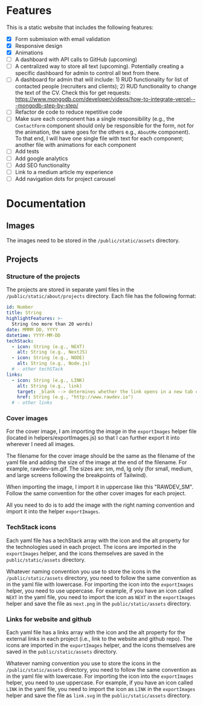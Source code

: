 # Features

This is a static website that includes the following features:

- [x] Form submission with email validation
- [x] Responsive design
- [x] Animations
- [ ] A dashboard with API calls to GitHub (upcoming)
- [ ] A centralized way to store all text (upcoming). Potentially creating a
      specific dashboard for admin to control all text from there.
- [ ] A dashboard for admin that will include: 1) RUD functionality for list of
      contacted people (recruiters and clients); 2) RUD functionality to change the
      text of the CV.
      Check this for get requests: https://www.mongodb.com/developer/videos/how-to-integrate-vercel---mongodb-step-by-step/
- [ ] Refactor de code to reduce repetitive code
- [ ] Make sure each component has a single responsibility (e.g., the
      `ContactForm` component should only be responsible for the form, not for
      the animation, the same goes for the others e.g., `AboutMe` component). To
      that end, I will have one single file with text for each component;
      another file with animations for each component
- [ ] Add tests
- [ ] Add google analytics
- [ ] Add SEO functionality
- [ ] Link to a medium article my experience
- [ ] Add navigation dots for project carousel

# Documentation

## Images

The images need to be stored in the `/public/static/assets` directory.

## Projects

### Structure of the projects

The projects are stored in separate yaml files in the
`/public/static/about/projects` directory. Each file has the following format:

```yaml
id: Number
title: String
highlightFeatures: >-
  String (no more than 20 words)
date: MMMM DD, YYYY
datetime: YYYY-MM-DD
techStack:
  - icon: String (e.g., NEXT)
    alt: String (e.g., NextJS)
  - icon: String (e.g., NODE)
    alt: String (e.g., Node.js)
  # - other techSTack
links:
  - icon: String (e.g., LINK)
    alt: String (e.g., link)
    target: _blank --> determines whether the link opens in a new tab or not (if this not an internal link, it should open in a new tab)
    href: String (e.g., "http://www.rawdev.io")
  # - other links
```

### Cover images

For the cover image, I am importing the image in the `exportImages` helper file
(located in helpers/exportImages.js) so that I can further export it into
wherever I need all images.

The filename for the cover image should be the same as the filename of the yaml
file and adding the size of the image at the end of the filename. For example,
rawdev-sm.gif. The sizes are: sm, md, lg only (for small, medium, and large
screens following the breakpoints of Tailwind).

When importing the image, I import it in uppercase like this "RAWDEV_SM". Follow
the same convention for the other cover images for each project.

All you need to do is to add the image with the right naming convention and
import it into the helper `exportImages`.

### TechStack icons

Each yaml file has a techStack array with the icon and the alt property for
the technologies used in each project. The icons are imported in the
`exportImages` helper, and the icons themselves are saved in the
`public/static/assets` directory.

Whatever naming convention you use to store the icons
in the `/public/static/assets` directory, you need to follow the same convention
as in the yaml file with lowercase. For importing the icon into the
`exportImages` helper, you need to use uppercase. For example, if you have an
icon called `NEXT` in the yaml file, you need to import the icon as `NEXT` in
the `exportImages` helper and save the file as `next.png` in the
`public/static/assets` directory.

### Links for website and github

Each yaml file has a links array with the icon and the alt property for
the external links in each project (i.e., link to the website and github repo). The icons are imported in the
`exportImages` helper, and the icons themselves are saved in the
`public/static/assets` directory.

Whatever naming convention you use to store the icons
in the `/public/static/assets` directory, you need to follow the same convention
as in the yaml file with lowercase. For importing the icon into the
`exportImages` helper, you need to use uppercase. For example, if you have an
icon called `LINK` in the yaml file, you need to import the icon as `LINK` in
the `exportImages` helper and save the file as `link.svg` in the
`public/static/assets` directory.
